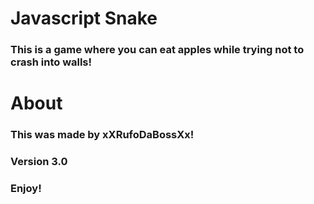 # Javascript Snake
### This is a game where you can eat apples while trying not to crash into walls!
# About
### This was made by xXRufoDaBossXx!
### Version 3.0
### Enjoy!
 <script>alert("Enjoy");</script>
